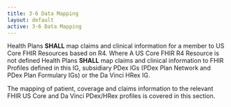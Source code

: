 ```yaml
---
title: 3-6 Data Mapping
layout: default
active: 3-6 Data Mapping
---
```


Health Plans **SHALL** map claims and clinical information for a member to US Core FHIR Resources based on R4.
Where A US Core FHIR R4 Resource is not defined Health Plans **SHALL** map claims and clinical information to FHIR Profiles defined in this IG, subsidiary PDex IGs (PDex Plan Network and PDex Plan Formulary IGs) or the Da Vinci HRex IG.

The mapping of patient, coverage and claims information to the relevant FHIR US Core and Da Vinci PDex/HRex profiles is covered in this section.
